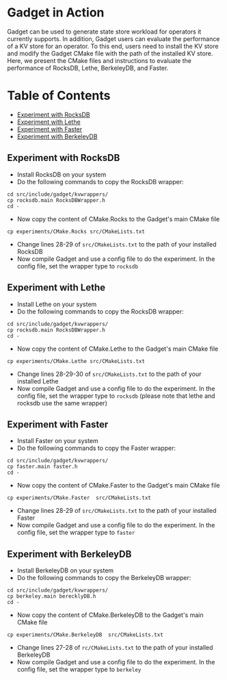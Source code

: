 # Gadget in Action

Gadget can be used to generate state store workload for operators it currently supports. In addition, Gadget users can evaluate the performance of a KV store for an operator. To this end, users need to install the KV store and modify the Gadget CMake file with the path of the installed KV store. Here, we present the CMake files and instructions to evaluate the performance of RocksDB, Lethe, BerkeleyDB, and Faster.

# Table of Contents

- [Experiment with RocksDB](#Experiment-with-RocksDB)
- [Experiment with Lethe](#Experiment-with-lethe)
- [Experiment with Faster](#Experiment-with-Faster)
- [Experiment with BerkeleyDB](#Experiment-with-BerkeleyDB)


## Experiment with RocksDB
- Install RocksDB on your system
- Do the following commands to copy the RocksDB wrapper:
```
cd src/include/gadget/kvwrappers/
cp rocksdb.main RocksDBWrapper.h 
cd -
```
- Now copy the content of CMake.Rocks to the Gadget's main CMake file
```
cp experiments/CMake.Rocks src/CMakeLists.txt 
```
- Change lines 28-29 of `src/CMakeLists.txt` to the path of your installed RocksDB
- Now compile Gadget and use a config file to do the experiment. In the config file, set the wrapper type to `rocksdb`




## Experiment with Lethe
- Install Lethe on your system
- Do the following commands to copy the RocksDB wrapper:
```
cd src/include/gadget/kvwrappers/
cp rocksdb.main RocksDBWrapper.h 
cd -
```
- Now copy the content of CMake.Lethe to the Gadget's main CMake file
```
cp experiments/CMake.Lethe src/CMakeLists.txt 
```
- Change lines 28-29-30 of `src/CMakeLists.txt` to the path of your installed Lethe
- Now compile Gadget and use a config file to do the experiment. In the config file, set the wrapper type to `rocksdb` (please note that lethe and rocksdb use the same wrapper)


## Experiment with Faster
- Install Faster on your system
- Do the following commands to copy the Faster wrapper:
```
cd src/include/gadget/kvwrappers/
cp faster.main faster.h 
cd -
```
- Now copy the content of CMake.Faster to the Gadget's main CMake file
```
cp experiments/CMake.Faster  src/CMakeLists.txt 
```
- Change lines 28-29 of `src/CMakeLists.txt` to the path of your installed Faster
- Now compile Gadget and use a config file to do the experiment. In the config file, set the wrapper type to `faster`

## Experiment with BerkeleyDB
- Install BerkeleyDB on your system
- Do the following commands to copy the BerkeleyDB wrapper:
```
cd src/include/gadget/kvwrappers/
cp berkeley.main berecklyDB.h
cd -
```
- Now copy the content of CMake.BerkeleyDB to the Gadget's main CMake file
```
cp experiments/CMake.BerkeleyDB  src/CMakeLists.txt 
```
- Change lines 27-28 of `rc/CMakeLists.txt` to the path of your installed BerkeleyDB
- Now compile Gadget and use a config file to do the experiment. In the config file, set the wrapper type to `berkeley`
